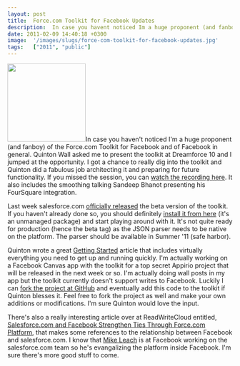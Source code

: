 ```yaml
---
layout: post
title:  Force.com Toolkit for Facebook Updates
description:  In case you havent noticed Im a huge proponent (and fanboy) of the Force.com Toolkit for Facebook and of Facebook in general. Quinton Wall asked me to present the toolkit at Dreamforce 10 and I jumped at the opportunity. I got a chance to really dig into the toolkit and Quinton did a fabulous job architecting it and preparing for future functionality. If you missed the session, you can watch the recording here . It also includes the smoothing talking Sandeep Bhanot presenting his FourSquare int
date: 2011-02-09 14:40:18 +0300
image:  '/images/slugs/force-com-toolkit-for-facebook-updates.jpg'
tags:   ["2011", "public"]
---
```

<p><a href="http://res.cloudinary.com/blog-jeffdouglas-com/image/upload/v1400327844/facebook-logo_qirrnz.jpg"><img src="http://res.cloudinary.com/blog-jeffdouglas-com/image/upload/v1400327844/facebook-logo_qirrnz.jpg" alt="" title="facebook-logo" width="175" class="alignleft size-full wp-image-3642" /></a>In case you haven't noticed I'm a huge proponent (and fanboy) of the Force.com Toolkit for Facebook and of Facebook in general. Quinton Wall asked me to present the toolkit at Dreamforce 10 and I jumped at the opportunity. I got a chance to really dig into the toolkit and Quinton did a fabulous job architecting it and preparing for future functionality. If you missed the session, you can <a href="http://www.youtube.com/watch?v=1fd5UUmCHNo" target="_blank">watch the recording here</a>. It also includes the smoothing talking Sandeep Bhanot presenting his FourSquare integration.</p>
<p>Last week salesforce.com <a href="http://blog.sforce.com/sforce/2011/02/new-facebook-toolkit-now-available.html" target="_blank">officially released</a> the beta version of the toolkit. If you haven't already done so, you should definitely <a href="https://login.salesforce.com/?startURL=%2Fpackaging%2FinstallPackage.apexp%3Fp0%3D04t50000000EbVC" target="_blank">install it from here</a> (it's an unmanaged package) and start playing around with it. It's not quite ready for production (hence the beta tag) as the JSON parser needs to be native on the platform. The parser should be available in Summer '11 (safe harbor).</p>
<p>Quinton wrote a great <a href="http://wiki.developerforce.com/index.php/Getting_Started_with_the_Force.com_Toolkit_for_Facebook" target="_blank">Getting Started</a> article that includes virtually everything you need to get up and running quickly. I'm actually working on a Facebook Canvas app with the toolkit for a top secret Appirio project that will be released in the next week or so. I'm actually doing wall posts in my app but the toolkit currently doesn't support writes to Facebook. Luckily I can <a href="https://github.com/developerforce/Force.com-Toolkit-for-Facebook" target="_blank">fork the project at GitHub</a> and eventually add this code to the toolkit if Quinton blesses it. Feel free to fork the project as well and make your own additions or modifications. I'm sure Quinton would love the input.</p>
<p>There's also a really interesting article over at ReadWriteCloud entitled, <a href="http://www.readwriteweb.com/cloud/2011/02/salesforcecom-has-launched-its.php" target="_blank">Salesforce.com and Facebook Strengthen Ties Through Force.com Platform</a>, that makes some references to the relationship between Facebook and salesforce.com. I know that <a href="http://www.embracingthecloud.com" target="_blank">Mike Leach</a> is at Facebook working on the salesforce.com team so he's evangalizing the platform inside Facebook. I'm sure there's more good stuff to come.</p>

